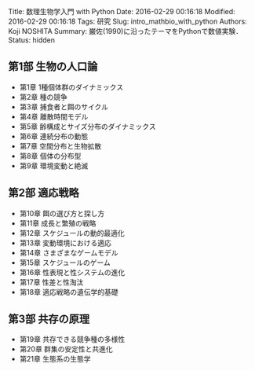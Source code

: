 Title: 数理生物学入門 with Python
Date: 2016-02-29 00:16:18
Modified: 2016-02-29 00:16:18
Tags: 研究
Slug: intro_mathbio_with_python
Authors: Koji NOSHITA
Summary: 巌佐(1990)に沿ったテーマをPythonで数値実験．
Status: hidden

## 第1部 生物の人口論

* 第1章 1種個体群のダイナミックス
* 第2章 種の競争
* 第3章 捕食者と餌のサイクル
* 第4章 離散時間モデル
* 第5章 齢構成とサイズ分布のダイナミックス
* 第6章 連続分布の動態
* 第7章 空間分布と生物拡散
* 第8章 個体の分布型
* 第9章 環境変動と絶滅

## 第2部 適応戦略

* 第10章 餌の選び方と探し方
* 第11章 成長と繁殖の戦略
* 第12章 スケジュールの動的最適化
* 第13章 変動環境における適応
* 第14章 さまざまなゲームモデル
* 第15章 スケジュールのゲーム
* 第16章 性表現と性システムの進化
* 第17章 性差と性淘汰
* 第18章 適応戦略の遺伝学的基礎

## 第3部 共存の原理

* 第19章 共存できる競争種の多様性
* 第20章 群集の安定性と共進化
* 第21章 生態系の生態学
